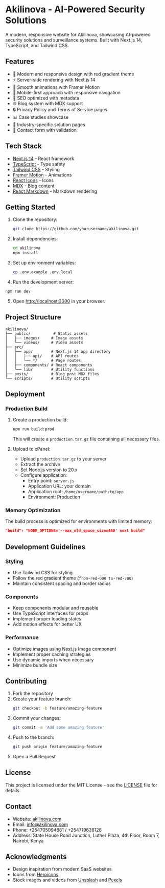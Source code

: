 # Akilinova - AI-Powered Security Solutions

A modern, responsive website for Akilinova, showcasing AI-powered security solutions and surveillance systems. Built with Next.js 14, TypeScript, and Tailwind CSS.

## Features

- 🎨 Modern and responsive design with red gradient theme
- ⚡ Server-side rendering with Next.js 14
- 🔄 Smooth animations with Framer Motion
- 📱 Mobile-first approach with responsive navigation
- 🎯 SEO optimized with metadata
- 🌐 Blog system with MDX support
- 🔒 Privacy Policy and Terms of Service pages
- 📊 Case studies showcase
- 🏢 Industry-specific solution pages
- 📝 Contact form with validation

## Tech Stack

- [Next.js 14](https://nextjs.org/) - React framework
- [TypeScript](https://www.typescriptlang.org/) - Type safety
- [Tailwind CSS](https://tailwindcss.com/) - Styling
- [Framer Motion](https://www.framer.com/motion/) - Animations
- [React Icons](https://react-icons.github.io/react-icons/) - Icons
- [MDX](https://mdxjs.com/) - Blog content
- [React Markdown](https://github.com/remarkjs/react-markdown) - Markdown rendering

## Getting Started

1. Clone the repository:
   ```bash
   git clone https://github.com/yourusername/akilinova.git
   ```

2. Install dependencies:
   ```bash
   cd akilinova
   npm install
   ```

3. Set up environment variables:
   ```bash
   cp .env.example .env.local
   ```

4. Run the development server:
```bash
npm run dev
   ```

5. Open [http://localhost:3000](http://localhost:3000) in your browser.

## Project Structure

```
akilinova/
├── public/          # Static assets
│   ├── images/     # Image assets
│   └── videos/     # Video assets
├── src/
│   ├── app/        # Next.js 14 app directory
│   │   ├── api/    # API routes
│   │   └── */      # Page routes
│   ├── components/ # React components
│   └── lib/        # Utility functions
├── posts/          # Blog post MDX files
└── scripts/        # Utility scripts
```

## Deployment

### Production Build

1. Create a production build:
   ```bash
   npm run build:prod
   ```
   This will create a `production.tar.gz` file containing all necessary files.

2. Upload to cPanel:
   - Upload `production.tar.gz` to your server
   - Extract the archive
   - Set Node.js version to 20.x
   - Configure application:
     - Entry point: `server.js`
     - Application URL: your domain
     - Application root: `/home/username/path/to/app`
     - Environment: Production

### Memory Optimization

The build process is optimized for environments with limited memory:
```json
"build": "NODE_OPTIONS='--max_old_space_size=460' next build"
```

## Development Guidelines

### Styling
- Use Tailwind CSS for styling
- Follow the red gradient theme (`from-red-600 to-red-700`)
- Maintain consistent spacing and border radius

### Components
- Keep components modular and reusable
- Use TypeScript interfaces for props
- Implement proper loading states
- Add motion effects for better UX

### Performance
- Optimize images using Next.js Image component
- Implement proper caching strategies
- Use dynamic imports when necessary
- Minimize bundle size

## Contributing

1. Fork the repository
2. Create your feature branch:
   ```bash
   git checkout -b feature/amazing-feature
   ```
3. Commit your changes:
   ```bash
   git commit -m 'Add some amazing feature'
   ```
4. Push to the branch:
   ```bash
   git push origin feature/amazing-feature
   ```
5. Open a Pull Request

## License

This project is licensed under the MIT License - see the [LICENSE](LICENSE) file for details.

## Contact

- Website: [akilinova.com](https://akilinova.com)
- Email: info@akilinova.com
- Phone: +254705094881 / +254719638128
- Address: State House Road Junction, Luther Plaza, 4th Floor, Room 7, Nairobi, Kenya

## Acknowledgments

- Design inspiration from modern SaaS websites
- Icons from [Heroicons](https://heroicons.com)
- Stock images and videos from [Unsplash](https://unsplash.com) and [Pexels](https://pexels.com)
